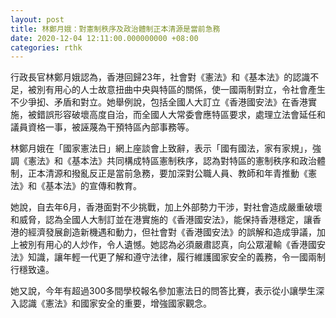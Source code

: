 ```yaml
---
layout: post
title: 林鄭月娥：對憲制秩序及政治體制正本清源是當前急務
date: 2020-12-04 12:11:00.000000000 +08:00
categories: rthk
---
```


行政長官林鄭月娥認為，香港回歸23年，社會對《憲法》和《基本法》的認識不足，被別有用心的人士故意扭曲中央與特區的關係，使一國兩制對立，令社會產生不少爭抝、矛盾和對立。她舉例說，包括全國人大訂立《香港國安法》在香港實施，被錯誤形容破壞高度自治，而全國人大常委會應特區要求，處理立法會延任和議員資格一事，被誣蔑為干預特區內部事務等。

林鄭月娥在「國家憲法日」網上座談會上致辭，表示「國有國法，家有家規」，強調《憲法》和《基本法》共同構成特區憲制秩序，認為對特區的憲制秩序和政治體制，正本清源和撥亂反正是當前急務，要加深對公職人員、教師和年青推動《憲法》和《基本法》的宣傳和教育。

她說，自去年6月，香港面對不少挑戰，加上外部勢力干涉，對社會造成嚴重破壞和威脅，認為全國人大制訂並在港實施的《香港國安法》，能保持香港穩定，讓香港的經濟發展創造新機遇和動力，但社會對《香港國安法》的誤解和造成爭議，加上被別有用心的人炒作，令人遺憾。她認為必須嚴肅認真，向公眾灌輸《香港國安法》知識，讓年輕一代更了解和遵守法律，履行維護國家安全的義務，令一國兩制行穩致遠。

她又說，今年有超過300多間學校報名參加憲法日的問答比賽，表示從小讓學生深入認識《憲法》和國家安全的重要，增強國家觀念。
